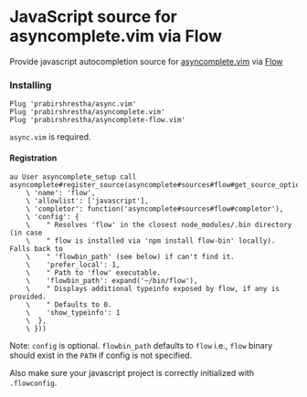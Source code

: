 JavaScript source for asyncomplete.vim via Flow
===============================================

Provide javascript autocompletion source for [asyncomplete.vim](https://github.com/prabirshrestha/asyncomplete.vim) via
[Flow](https://flowtype.org)

### Installing

```vim
Plug 'prabirshrestha/async.vim'
Plug 'prabirshrestha/asyncomplete.vim'
Plug 'prabirshrestha/asyncomplete-flow.vim'
```

`async.vim` is required.

#### Registration

```vim
au User asyncomplete_setup call asyncomplete#register_source(asyncomplete#sources#flow#get_source_options({
    \ 'name': 'flow',
    \ 'allowlist': ['javascript'],
    \ 'completor': function('asyncomplete#sources#flow#completor'),
    \ 'config': {
    \    " Resolves 'flow' in the closest node_modules/.bin directory (in case
    \    " flow is installed via 'npm install flow-bin' locally). Falls back to
    \    " 'flowbin_path' (see below) if can't find it.
    \    'prefer_local': 1,
    \    " Path to 'flow' executable.
    \    'flowbin_path': expand('~/bin/flow'),
    \    " Displays additional typeinfo exposed by flow, if any is provided. 
    \    " Defaults to 0.
    \    'show_typeinfo': 1
    \  },
    \ }))
```

Note: `config` is optional. `flowbin_path` defaults to `flow`
i.e., `flow` binary should exist in the `PATH` if config is not specified.

Also make sure your javascript project is correctly initialized with `.flowconfig`.
